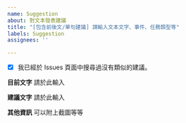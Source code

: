 ```yaml
---
name: Suggestion
about: 對文本發表建議
title: "[包含前後文/單句建議] 請輸入文本文字、事件、任務類型等"
labels: Suggestion
assignees: ''

---
```


- [x] 我已經於 Issues 頁面中搜尋過沒有類似的建議。

**目前文字**
請於此輸入

**建議文字**
請於此輸入

**其他資訊**
可以附上截圖等等
